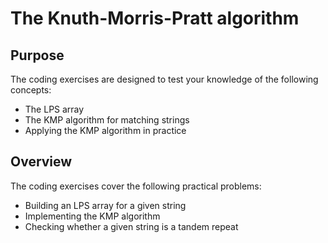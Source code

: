 # The Knuth-Morris-Pratt algorithm

## Purpose

The coding exercises are designed to test your knowledge of the following concepts:

* The LPS array
* The KMP algorithm for matching strings
* Applying the KMP algorithm in practice

## Overview

The coding exercises cover the following practical problems:
* Building an LPS array for a given string
* Implementing the KMP algorithm
* Checking whether a given string is a tandem repeat

